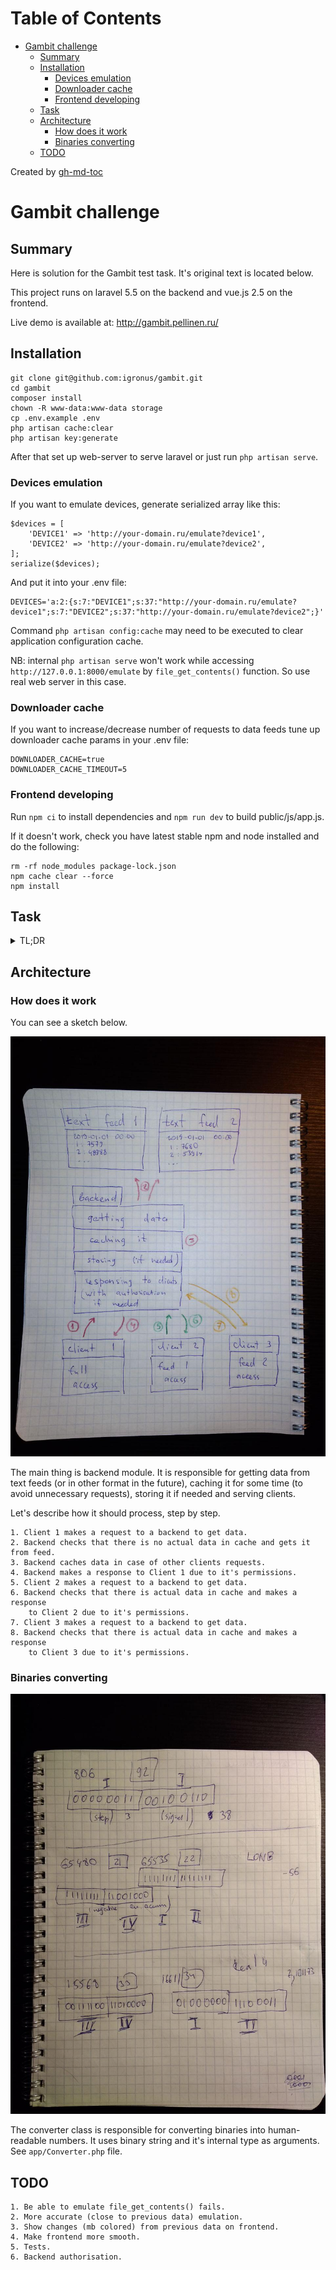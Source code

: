 
Table of Contents
=================

   * [Gambit challenge](#gambit-challenge)
      * [Summary](#summary)
      * [Installation](#installation)
         * [Devices emulation](#devices-emulation)
         * [Downloader cache](#downloader-cache)
         * [Frontend developing](#frontend-developing)
      * [Task](#task)
      * [Architecture](#architecture)
         * [How does it work](#how-does-it-work)
         * [Binaries converting](#binaries-converting)
      * [TODO](#todo)

Created by [gh-md-toc](https://github.com/ekalinin/github-markdown-toc)

# Gambit challenge

## Summary

Here is solution for the Gambit test task. It's original text is located below.

This project runs on laravel 5.5 on the backend and vue.js 2.5 on the frontend.

Live demo is available at: http://gambit.pellinen.ru/

## Installation

```
git clone git@github.com:igronus/gambit.git
cd gambit
composer install
chown -R www-data:www-data storage
cp .env.example .env
php artisan cache:clear
php artisan key:generate
```

After that set up web-server to serve laravel or just run `php artisan serve`.

### Devices emulation  

If you want to emulate devices, generate serialized array like this:

```
$devices = [
    'DEVICE1' => 'http://your-domain.ru/emulate?device1',
    'DEVICE2' => 'http://your-domain.ru/emulate?device2',
];
serialize($devices);
```

And put it into your .env file:

```
DEVICES='a:2:{s:7:"DEVICE1";s:37:"http://your-domain.ru/emulate?device1";s:7:"DEVICE2";s:37:"http://your-domain.ru/emulate?device2";}'
```

Command `php artisan config:cache` may need to be executed to clear application configuration cache.

NB: internal `php artisan serve` won't work while accessing `http://127.0.0.1:8000/emulate` by `file_get_contents()` function. So use real web server in this case.

### Downloader cache

If you want to increase/decrease number of requests to data feeds tune up downloader cache params in your .env file:

```
DOWNLOADER_CACHE=true
DOWNLOADER_CACHE_TIMEOUT=5
```

### Frontend developing

Run `npm ci` to install dependencies and `npm run dev` to build public/js/app.js.

If it doesn't work, check you have latest stable npm and node installed and do the following:

```
rm -rf node_modules package-lock.json
npm cache clear --force
npm install
```

## Task

<details>
    <summary>TL;DR</summary>
 
    ### Problem description
    
    TUF-2000M is an ultrasonic energy meter that has a [Modbus](https://en.wikipedia.org/wiki/Modbus) interface described in docs/tuf-2000m.pdf.
    
    Gambit has access to one of these meters and it is providing you a [live text feed](http://tuftuf.gambitlabs.fi/feed.txt) that shows the time of the reading followed by the first 100 register values which look like this:
    
    ```
    2017-01-11 19:12
    1:7579
    2:48988
    3:5064
    4:48142
    5:37967
    6:48877
    7:63814
    8:17575
    9:0
    10:0
    11:24224
    12:15965
    13:0
    14:0
    15:0
    16:0
    17:87
    18:0
    19:9891
    20:16221
    21:65480
    22:65535
    23:39041
    24:48994
    25:0
    26:0
    27:0
    28:0
    29:144
    30:0
    31:48777
    32:16191
    33:15568
    34:16611
    35:28424
    36:16534
    37:7424
    38:15783
    39:14592
    40:15758
    41:5461
    42:49087
    43:45184
    44:15493
    45:36608
    46:15459
    47:29184
    48:15516
    49:0
    50:0
    51:0
    52:0
    53:6432
    54:4386
    55:5889
    56:0
    57:0
    58:0
    59:0
    60:255
    61:120
    62:0
    63:0
    64:0
    65:0
    66:4001
    67:62500
    68:0
    69:0
    70:3
    71:4
    72:4
    73:3606
    74:16800
    75:54913
    76:48896
    77:35706
    78:17101
    79:44042
    80:17099
    81:33339
    82:16963
    83:42500
    84:49530
    85:33468
    86:16963
    87:33210
    88:16963
    89:2885
    90:16512
    91:0
    92:806
    93:3501
    94:3501
    95:0
    96:1
    97:43137
    98:17105
    99:3374
    100:17839
    ```
    
    To help you on your way with data conversion I will give you a few clues based on the example data above:
    
    - Register 21-22, Negative energy accumulator is -56.
    - Register 33-34, Temperature #1/inlet is 7.101173400878906.
    - Register 92, Signal Quality is 38.
    
    The registers and their respective datatypes are explained in detail in [docs/tuf-2000m.pdf](https://github.com/gambit-labs/tuf-2000m/blob/master/docs/tuf-2000m.pdf) on pages 39-42.
    
    ### Your task
    
    #### Option 1: Parsing the Modbus data
    
    Create a program that parses the data, converts it to human readable data like integers, decimals and strings and presents it in a nice way. Depending on your skills and interests you can create a web service that will provide the conversion data, or you could even create a UI to visualize the data somehow, it is entirely up to you what you make of it!
    
    #### Option 2: Web or native app 
    
    If the data conversion path in option 1 is not something that interests you, or you prefer a more graphical solution, create an app that retrieves and parses the data and presents it as is. The key point is to make use of data available in a backend, and present it in a mobile friendly way.
    
    ### Presenting your solution
    
    Provide your solution as a Git repository, e-mail me the link to your private repo, or as a zip file and describe your solution either in the mail or using the README markdown. We appreciate if you can host your solution somewhere in the cloud so we can see an actual demo of it, rather than just looking at code.
    
    There is no single solution to this problem, and we don't expect a complete solution to consider you for a position. Good use of Git version control is appreciated.
</details>

## Architecture

### How does it work

You can see a sketch below.

![architecture_sketch](https://github.com/igronus/gambit/blob/master/doc/architecture_sketch.jpg)

The main thing is backend module. It is responsible for getting data from text feeds (or in other format in the future), caching it for some time (to avoid unnecessary requests), storing it if needed and serving clients.

Let's describe how it should process, step by step.

```
1. Client 1 makes a request to a backend to get data.
2. Backend checks that there is no actual data in cache and gets it from feed.
3. Backend caches data in case of other clients requests.
4. Backend makes a response to Client 1 due to it's permissions.
5. Client 2 makes a request to a backend to get data.
6. Backend checks that there is actual data in cache and makes a response 
    to Client 2 due to it's permissions.
7. Client 3 makes a request to a backend to get data.
8. Backend checks that there is actual data in cache and makes a response 
    to Client 3 due to it's permissions.
```

### Binaries converting

![binaries_sketch](https://github.com/igronus/gambit/blob/master/doc/binaries_sketch.jpg)

The converter class is responsible for converting binaries into human-readable numbers. It uses binary string and it's internal type as arguments. See `app/Converter.php` file.

## TODO

```
1. Be able to emulate file_get_contents() fails.
2. More accurate (close to previous data) emulation.
3. Show changes (mb colored) from previous data on frontend.
4. Make frontend more smooth.
5. Tests.
6. Backend authorisation.
```
